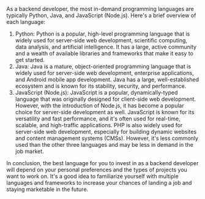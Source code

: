 As a backend developer, the most in-demand programming languages are typically Python, Java, and JavaScript (Node.js). Here's a brief overview of each language:
1.  Python: Python is a popular, high-level programming language that is widely used for server-side web development, scientific computing, data analysis, and artificial intelligence. It has a large, active community and a wealth of available libraries and frameworks that make it easy to get started.
2.  Java: Java is a mature, object-oriented programming language that is widely used for server-side web development, enterprise applications, and Android mobile app development. Java has a large, well-established ecosystem and is known for its stability, security, and performance.
3.  JavaScript (Node.js): JavaScript is a popular, dynamically-typed language that was originally designed for client-side web development. However, with the introduction of Node.js, it has become a popular choice for server-side development as well. JavaScript is known for its versatility and fast performance, and it's often used for real-time, scalable, and high-traffic applications.
PHP is also widely used for server-side web development, especially for building dynamic websites and content management systems (CMSs). However, it's less commonly used than the other three languages and may be less in demand in the job market.

In conclusion, the best language for you to invest in as a backend developer will depend on your personal preferences and the types of projects you want to work on. It's a good idea to familiarize yourself with multiple languages and frameworks to increase your chances of landing a job and staying marketable in the future.